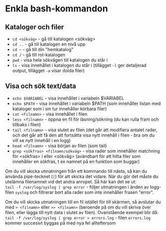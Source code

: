 # Enkla bash-kommandon

## Kataloger och filer
* `cd <sökväg>` - gå till katalogen <sökväg>
* `cd ..` - gå till katalogen en nivå upp
* `cd ~` - gå till din "hemkatalog"
* `cd /` - gå till rot-kalalogen
* `pwd` - visa hela sökvägen till katalogen du står i
* `ls` - visa innehållet i katalogen du står i (tillägget `-l` ger detaljerad output, tillägget `-a` visar dolda filer)

## Visa och sök text/data
* `echo $VARIABEL` - visa innehållet i variabeln $VARIABEL
* `echo $PATH` - visa innehållet i variabeln $PATH (som innehåller listan med kataloger som i sin tur innehåller körbara filer)
* `cat <filnamn>` - visa innehållet i filen <filnamn>
* `less <filnamn>` - öppna en fil för läsning/sökning (du kan rulla fram och tillbaks i filen)
* `tail <filnamn>` - visa slutet av filen <filnamn> (det går att modifiera antalet rader, och det går att få den att fortsätta visa nytt innehåll i filen - bra om du vill se nytt innehåll i en logg)
* `head <filnamn>` - visa början av filen <filnamn> (som tail)
* `grep <sökfras> <filnamn/sökväg>` - visa rader som innehåller matchning för <sökfras> i <filnamn> eller <sökväg> (avändbart för att hitta filer som innehåller en sökfras, t ex namnet på en funktion som buggar)

Om du vill skicka utmatningen från ett kommando till nästa, så kan du använda pipe-tecknet (`|`) för att skicka det vidare. När du gör det måste du utelämna filenamnet vid det andra anropet. Så här kan det se ut:  
`tail -f /var/log/syslog | grep error` - följer utmatningen i änden av logg-filen `syslog` och filtrerar bort alla rader som inte innehåller frasen "error".

Om du vill skicka utmatningen till en fil istället för till skärmen, så avslutar du med `> <filnamn>` eller `>> <filnamn>` (beroende på om du vill skriva över filen, eller lägga till nytt data i slutet av filen). Ovanstående exempel blir då:  
`tail -f /var/log/syslog | grep error > errors.log` - filen `errors.log` kommer succesivt byggas på med nya fel allteftersom


